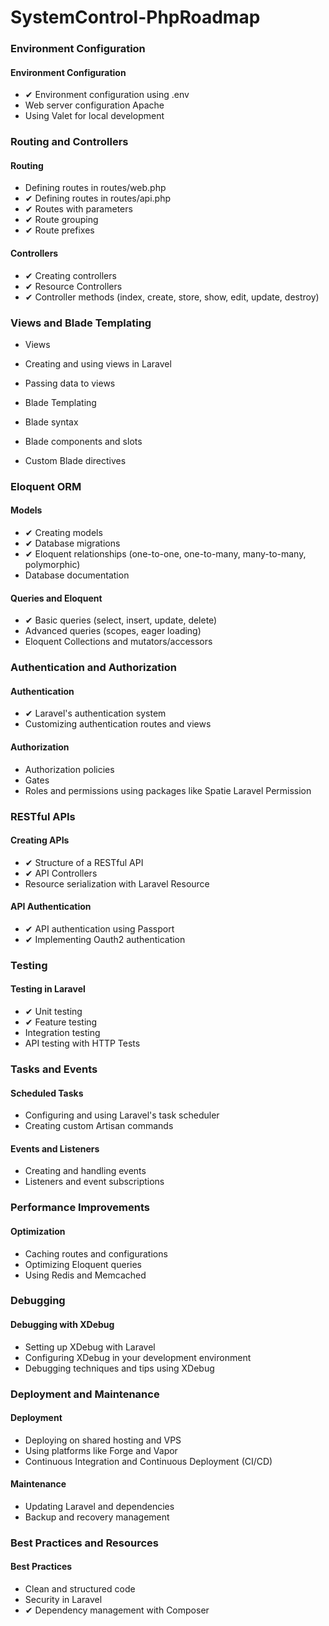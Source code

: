 # SystemControl-PhpRoadmap
### Environment Configuration
#### Environment Configuration
-  ✔ Environment configuration using .env
-  Web server configuration Apache
-  Using Valet for local development

### Routing and Controllers

#### Routing
-  Defining routes in routes/web.php
-  ✔ Defining routes in routes/api.php
-  ✔ Routes with parameters
-  ✔ Route grouping 
-  ✔ Route prefixes

#### Controllers
-  ✔ Creating controllers
-  ✔ Resource Controllers
-  ✔ Controller methods (index, create, store, show, edit, update, destroy)

### Views and Blade Templating

-  Views
-  Creating and using views in Laravel
-  Passing data to views

-  Blade Templating
-  Blade syntax
-  Blade components and slots
-  Custom Blade directives

### Eloquent ORM

#### Models
- ✔ Creating models
- ✔ Database migrations
- ✔ Eloquent relationships (one-to-one, one-to-many, many-to-many, polymorphic)
- Database documentation

#### Queries and Eloquent
-  ✔ Basic queries (select, insert, update, delete)
-  Advanced queries (scopes, eager loading)
-  Eloquent Collections and mutators/accessors

### Authentication and Authorization

#### Authentication
-  ✔ Laravel's authentication system
-  Customizing authentication routes and views

#### Authorization
-  Authorization policies
-  Gates
-  Roles and permissions using packages like Spatie Laravel Permission

### RESTful APIs

#### Creating APIs
-  ✔ Structure of a RESTful API
-  ✔ API Controllers
-  Resource serialization with Laravel Resource

#### API Authentication
-  ✔ API authentication using Passport
-  ✔ Implementing Oauth2 authentication

### Testing

#### Testing in Laravel
-  ✔ Unit testing
-  ✔ Feature testing
-  Integration testing
-  API testing with HTTP Tests

### Tasks and Events

#### Scheduled Tasks
-  Configuring and using Laravel's task scheduler
-  Creating custom Artisan commands

#### Events and Listeners
-  Creating and handling events
-  Listeners and event subscriptions

### Performance Improvements
#### Optimization
-  Caching routes and configurations
-  Optimizing Eloquent queries
-  Using Redis and Memcached

### Debugging
#### Debugging with XDebug
-  Setting up XDebug with Laravel
-  Configuring XDebug in your development environment
-  Debugging techniques and tips using XDebug

### Deployment and Maintenance
#### Deployment
-  Deploying on shared hosting and VPS
-  Using platforms like Forge and Vapor
-  Continuous Integration and Continuous Deployment (CI/CD)

#### Maintenance
-  Updating Laravel and dependencies
-  Backup and recovery management

### Best Practices and Resources

#### Best Practices
-  Clean and structured code
-  Security in Laravel
-  ✔ Dependency management with Composer
